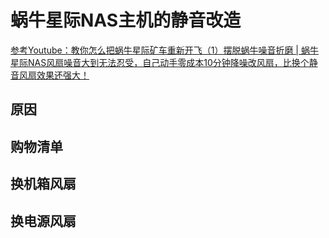 # 蜗牛星际NAS主机的静音改造

[参考Youtube：教你怎么把蜗牛星际矿车重新开飞（1）摆脱蜗牛噪音折磨 | 蜗牛星际NAS风扇噪音大到无法忍受，自己动手零成本10分钟降噪改风扇，比换个静音风扇效果还强大！](https://www.youtube.com/watch?v=OdCs-agKFWk)


## 原因


## 购物清单


## 换机箱风扇


## 换电源风扇